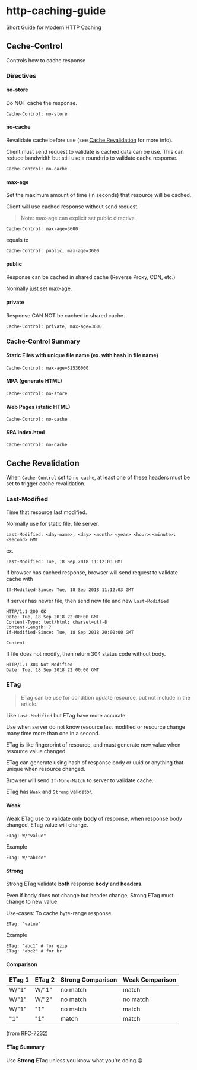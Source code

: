 # http-caching-guide

Short Guide for Modern HTTP Caching

## Cache-Control

Controls how to cache response

### Directives

#### no-store

Do NOT cache the response.

```text
Cache-Control: no-store
```

#### no-cache

Revalidate cache before use (see [Cache Revalidation](#cache-revalidation) for more info).

Client must send request to validate is cached data can be use.
This can reduce bandwidth but still use a roundtrip to validate cache response.

```text
Cache-Control: no-cache
```

#### max-age

Set the maximum amount of time (in seconds) that resource will be cached.

Client will use cached response without send request.

> Note: max-age can explicit set public directive.

```text
Cache-Control: max-age=3600
```

equals to

```text
Cache-Control: public, max-age=3600
```

#### public

Response can be cached in shared cache (Reverse Proxy, CDN, etc.)

Normally just set max-age.

#### private

Response CAN NOT be cached in shared cache.

```text
Cache-Control: private, max-age=3600
```

### Cache-Control Summary

#### Static Files with unique file name (ex. with hash in file name)

```text
Cache-Control: max-age=31536000
```

#### MPA (generate HTML)

```text
Cache-Control: no-store
```

#### Web Pages (static HTML)

```text
Cache-Control: no-cache
```

#### SPA index.html

```text
Cache-Control: no-cache
```

## Cache Revalidation

When `Cache-Control` set to `no-cache`,
at least one of these headers must be set to trigger cache revalidation.

### Last-Modified

Time that resource last modified.

Normally use for static file, file server.

```text
Last-Modified: <day-name>, <day> <month> <year> <hour>:<minute>:<second> GMT
```

ex.

```text
Last-Modified: Tue, 18 Sep 2018 11:12:03 GMT
```

If browser has cached response, browser will send request to validate cache with

```text
If-Modified-Since: Tue, 18 Sep 2018 11:12:03 GMT
```

If server has newer file, then send new file and new `Last-Modified`

```text
HTTP/1.1 200 OK
Date: Tue, 18 Sep 2018 22:00:00 GMT
Content-Type: text/html; charset=utf-8
Content-Length: 7
If-Modified-Since: Tue, 18 Sep 2018 20:00:00 GMT

Content
```

If file does not modify, then return 304 status code without body.

```text
HTTP/1.1 304 Not Modified
Date: Tue, 18 Sep 2018 22:00:00 GMT

```

### ETag

> ETag can be use for condition update resource, but not include in the article.

Like `Last-Modified` but ETag have more accurate.

Use when server do not know resource last modified or resource change many time more than one in a second.

ETag is like fingerprint of resource, and must generate new value when resource value changed.

ETag can generate using hash of response body or uuid or anything that unique when resource changed.

Browser will send `If-None-Match` to server to validate cache.

ETag has `Weak` and `Strong` validator.

#### Weak

Weak ETag use to validate only **body** of response, when response body changed, ETag value will change.

```text
ETag: W/"value"
```

Example

```text
ETag: W/"abcde"
```

#### Strong

Strong ETag validate **both** response **body** and **headers**.

Even if body does not change but header change, Strong ETag must change to new value.

Use-cases: To cache byte-range response.

```text
ETag: "value"
```

Example

```text
ETag: "abc1" # for gzip
ETag: "abc2" # for br
```

#### Comparison

| ETag 1 | ETag 2 | Strong Comparison | Weak Comparison |
|--------|--------|-------------------|-----------------|
| W/"1"  | W/"1"  | no match          | match           |
| W/"1"  | W/"2"  | no match          | no match        |
| W/"1"  | "1"    | no match          | match           |
| "1"    | "1"    | match             | match           |

(from [RFC-7232](https://tools.ietf.org/html/rfc7232#section-2.3.2))

#### ETag Summary

Use **Strong** ETag unless you know what you're doing 😁
